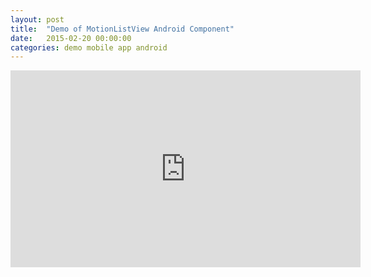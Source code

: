 ```yaml
---
layout: post
title:  "Demo of MotionListView Android Component"
date:   2015-02-20 00:00:00
categories: demo mobile app android
---
```


<iframe width="560" height="315" src="https://www.youtube.com/embed/16Shkz2pT6k" frameborder="0" gesture="media" allow="encrypted-media" allowfullscreen></iframe>
